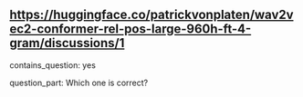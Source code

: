 ## https://huggingface.co/patrickvonplaten/wav2vec2-conformer-rel-pos-large-960h-ft-4-gram/discussions/1

contains_question: yes

question_part: Which one is correct?
